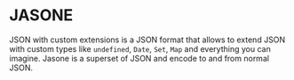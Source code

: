 # JASONE

JSON with custom extensions is a JSON format that allows to extend JSON with custom types like `undefined`, `Date`, `Set`, `Map` and everything you can imagine. Jasone is a superset of JSON and encode to and from normal JSON.
